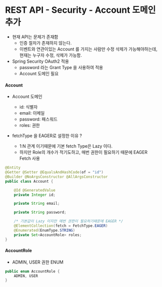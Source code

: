 # REST API - Security - Account 도메인 추가
- 현재 API는 문제가 존재함 
    - 인증 절차가 존재하지 않는다.
    - 이벤트와 연관이있는 Account 를 가지는 사람만 수정 삭제가 가능해야하는데, 현재는 누구자 수정, 삭제가 가능함.
- Spring Security OAuth2 적용
    - password 라는 Grant Type 을 사용하여 적용
    - Account 도메인 필요

#### Account
- Account 도메인
    - id: 식별자
    - email: 이메일
    - password: 패스워드
    - roles: 권한

- fetchType 을 EAGER로 설정한 이유 ?
    - 1:N 관계 이기때문에 기본 fetch Type은 Lazy 이다.
    - 하지만 Role의 개수가 적기도하고, 매번 권한이 필요하기 때문에 EAGER Fetch 사용
```java
@Entity
@Getter @Setter @EqualsAndHashCode(of = "id")
@Builder @NoArgsConstructor @AllArgsConstructor
public class Account {

    @Id @GeneratedValue
    private Integer id;

    private String email;

    private String password;

    /* 기본값이 Lazy 이지만 매번 권한이 필요하기때문에 EAGER */
    @ElementCollection(fetch = FetchType.EAGER)
    @Enumerated(EnumType.STRING)
    private Set<AccountRole> roles;
}
```
#### AccountRole
- ADMIN, USER 권한 ENUM
```java
public enum AccountRole {
    ADMIN, USER
}
```
